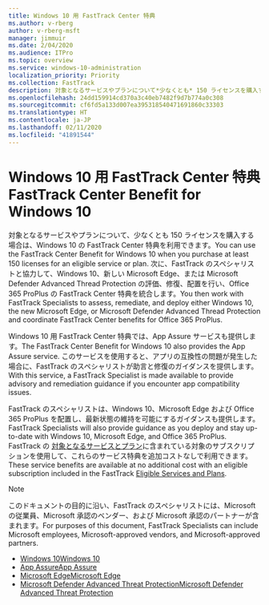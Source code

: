 ```yaml
---
title: Windows 10 用 FastTrack Center 特典
ms.author: v-rberg
author: v-rberg-msft
manager: jimmuir
ms.date: 2/04/2020
ms.audience: ITPro
ms.topic: overview
ms.service: windows-10-administration
localization_priority: Priority
ms.collection: FastTrack
description: 対象となるサービスやプランについて*少なくとも* 150 ライセンスを購入する場合は、Windows 10 用 FastTrack Center 特典を利用できます。
ms.openlocfilehash: 24dd159914cd370a3c40eb7482f9d7b774a0c308
ms.sourcegitcommit: cf6fd5a133d007ea395318540471691860c33303
ms.translationtype: HT
ms.contentlocale: ja-JP
ms.lasthandoff: 02/11/2020
ms.locfileid: "41891544"
---
```

# <a name="fasttrack-center-benefit-for-windows-10"></a><span data-ttu-id="36693-103">Windows 10 用 FastTrack Center 特典</span><span class="sxs-lookup"><span data-stu-id="36693-103">FastTrack Center Benefit for Windows 10</span></span>

<span data-ttu-id="36693-104">対象となるサービスやプランについて、少なくとも 150 ライセンスを購入する場合は、Windows 10 の FastTrack Center 特典を利用できます。</span><span class="sxs-lookup"><span data-stu-id="36693-104">You can use the FastTrack Center Benefit for Windows 10 when you purchase at least 150 licenses for an eligible service or plan.</span></span> <span data-ttu-id="36693-105">次に、FastTrack のスペシャリストと協力して、Windows 10、新しい Microsoft Edge、または Microsoft Defender Advanced Thread Protection の評価、修復、配置を行い、Office 365 ProPlus の FastTrack Center 特典を統合します。</span><span class="sxs-lookup"><span data-stu-id="36693-105">You then work with FastTrack Specialists to assess, remediate, and deploy either Windows 10, the new Microsoft Edge, or Microsoft Defender Advanced Thread Protection and coordinate FastTrack Center benefits for Office 365 ProPlus.</span></span> 

<span data-ttu-id="36693-106">Windows 10 用 FastTrack Center 特典では、App Assure サービスも提供します。</span><span class="sxs-lookup"><span data-stu-id="36693-106">The FastTrack Center Benefit for Windows 10 also provides the App Assure service.</span></span> <span data-ttu-id="36693-107">このサービスを使用すると、アプリの互換性の問題が発生した場合に、FastTrack のスペシャリストが助言と修復のガイダンスを提供します。</span><span class="sxs-lookup"><span data-stu-id="36693-107">With this service, a FastTrack Specialist is made available to provide advisory and remediation guidance if you encounter app compatibility issues.</span></span> 

<span data-ttu-id="36693-108">FastTrack のスペシャリストは、Windows 10、Microsoft Edge および Office 365 ProPlus を配置し、最新状態の維持を可能にするガイダンスも提供します。</span><span class="sxs-lookup"><span data-stu-id="36693-108">FastTrack Specialists will also provide guidance as you deploy and stay up-to-date with Windows 10, Microsoft Edge, and Office 365 ProPlus.</span></span> <span data-ttu-id="36693-109">FastTrack の [対象となるサービスとプラン](M365-eligible-services-and-plans.md)に含まれている対象のサブスクリプションを使用して、これらのサービス特典を追加コストなしで利用できます。</span><span class="sxs-lookup"><span data-stu-id="36693-109">These service benefits are available at no additional cost with an eligible subscription included in the FastTrack [Eligible Services and Plans](M365-eligible-services-and-plans.md).</span></span>
  
> [!NOTE]
> <span data-ttu-id="36693-110">このドキュメントの目的に沿い、FastTrack のスペシャリストには、Microsoft の従業員、Microsoft 承認のベンダー、および Microsoft 承認のパートナーが含まれます。</span><span class="sxs-lookup"><span data-stu-id="36693-110">For purposes of this document, FastTrack Specialists can include Microsoft employees, Microsoft-approved vendors, and Microsoft-approved partners.</span></span> 
    
- [<span data-ttu-id="36693-111">Windows 10</span><span class="sxs-lookup"><span data-stu-id="36693-111">Windows 10</span></span>](Win-10-windows-10.md)
- [<span data-ttu-id="36693-112">App Assure</span><span class="sxs-lookup"><span data-stu-id="36693-112">App Assure</span></span>](Win-10-app-assure.md)
- [<span data-ttu-id="36693-113">Microsoft Edge</span><span class="sxs-lookup"><span data-stu-id="36693-113">Microsoft Edge</span></span>](Win-10-microsoft-edge.md)
- [<span data-ttu-id="36693-114">Microsoft Defender Advanced Threat Protection</span><span class="sxs-lookup"><span data-stu-id="36693-114">Microsoft Defender Advanced Threat Protection</span></span>](Win-10-microsoft-defender-atp.md)
  

  

 